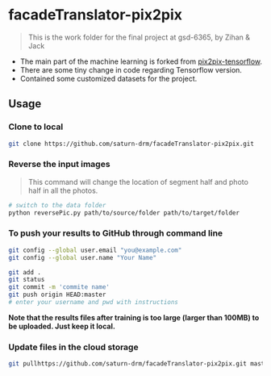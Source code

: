 # facadeTranslator-pix2pix

> This is the work folder for the final project at gsd-6365, by Zihan &amp; Jack

* The main part of the machine learning is forked from [pix2pix-tensorflow](https://github.com/affinelayer/pix2pix-tensorflow).
* There are some tiny change in code regarding Tensorflow version.
* Contained some customized datasets for the project.

## Usage

### Clone to local

```sh
git clone https://github.com/saturn-drm/facadeTranslator-pix2pix.git
```

### Reverse the input images

> This command will change the location of segment half and photo half in all the photos.

```sh
# switch to the data folder
python reversePic.py path/to/source/folder path/to/target/folder
```

### To push your results to GitHub through command line

```sh
git config --global user.email "you@example.com"
git config --global user.name "Your Name"

git add .
git status
git commit -m 'commite name'
git push origin HEAD:master
# enter your username and pwd with instructions
```

**Note that the results files after training is too large (larger than 100MB) to be uploaded. Just keep it local.**

### Update files in the cloud storage

```sh
git pullhttps://github.com/saturn-drm/facadeTranslator-pix2pix.git master
```


